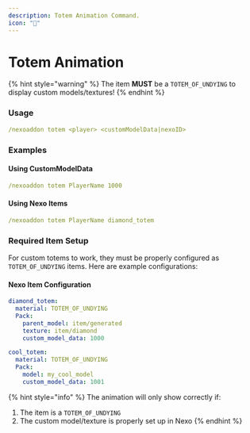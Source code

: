 ```yaml
---
description: Totem Animation Command.
icon: "🗿"
---
```


# Totem Animation

{% hint style="warning" %}
The item **MUST** be a `TOTEM_OF_UNDYING` to display custom models/textures!
{% endhint %}

### Usage

```yaml
/nexoaddon totem <player> <customModelData|nexoID>
```

### Examples

#### Using CustomModelData
```yaml
/nexoaddon totem PlayerName 1000
```

#### Using Nexo Items
```yaml
/nexoaddon totem PlayerName diamond_totem
```

### Required Item Setup

For custom totems to work, they must be properly configured as `TOTEM_OF_UNDYING` items. Here are example configurations:

#### Nexo Item Configuration
```yaml
diamond_totem:
  material: TOTEM_OF_UNDYING
  Pack:
    parent_model: item/generated
    texture: item/diamond
    custom_model_data: 1000

cool_totem:
  material: TOTEM_OF_UNDYING
  Pack:
    model: my_cool_model
    custom_model_data: 1001
```
{% hint style="info" %}
The animation will only show correctly if:
1. The item is a `TOTEM_OF_UNDYING`
2. The custom model/texture is properly set up in Nexo
{% endhint %}